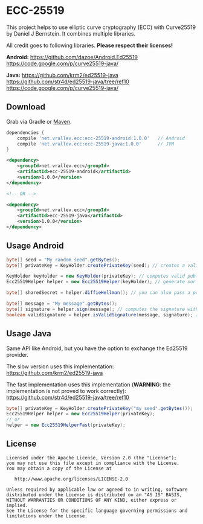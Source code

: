 ECC-25519
=========

This project helps to use elliptic curve cryptography (ECC) with Curve25519 by Daniel J Bernstein. It combines multiple libraries.

All credit goes to following libraries. **Please respect their licenses!**

**Android:**
	https://github.com/dazoe/Android.Ed25519
	https://code.google.com/p/curve25519-java/

**Java:**
	https://github.com/krm2/ed25519-java
	https://github.com/str4d/ed25519-java/tree/ref10
	https://code.google.com/p/curve25519-java/

Download
--------

Grab via Gradle or [Maven][1].

```groovy
dependencies {
    compile 'net.vrallev.ecc:ecc-25519-android:1.0.0' 	// Android
    compile 'net.vrallev.ecc:ecc-25519-java:1.0.0' 		// JVM
}
```

```xml
<dependency>
    <groupId>net.vrallev.ecc</groupId>
    <artifactId>ecc-25519-android</artifactId>
    <version>1.0.0</version>
</dependency>

<!-- OR -->

<dependency>
    <groupId>net.vrallev.ecc</groupId>
    <artifactId>ecc-25519-java</artifactId>
    <version>1.0.0</version>
</dependency>
```

Usage Android
-------------

```java
byte[] seed = "My random seed".getBytes();
byte[] privateKey = KeyHolder.createPrivateKey(seed); // creates a valid private key (seed hashed with SHA-256) 

KeyHolder keyHolder = new KeyHolder(privateKey); // computes valid public keys
Ecc25519Helper helper = new Ecc25519Helper(keyHolder); // generate our helper class 

byte[] sharedSecret = helper.diffieHellman(); // you can also pass a private and public key

byte[] message = "My message".getBytes();
byte[] signature = helper.sign(message); // computes the signature with the private key
boolean validSignature = helper.isValidSignature(message, signature); // checks the message with the public key from keyHolder instance
```

Usage Java
----------

Same API like Android, but you have the option to exchange the Ed25519 provider.

The slow version uses this implementation: https://github.com/krm2/ed25519-java

The fast implementation uses this implementation (**WARNING**: the implementation is not proved to work correctly): https://github.com/str4d/ed25519-java/tree/ref10

```java
byte[] privateKey = KeyHolder.createPrivateKey("my seed".getBytes());
Ecc25519Helper helper = new Ecc25519Helper(privateKey);
// or
helper = new Ecc25519HelperFast(privateKey);
```

License
-------

    Licensed under the Apache License, Version 2.0 (the "License");
    you may not use this file except in compliance with the License.
    You may obtain a copy of the License at

       http://www.apache.org/licenses/LICENSE-2.0

    Unless required by applicable law or agreed to in writing, software
    distributed under the License is distributed on an "AS IS" BASIS,
    WITHOUT WARRANTIES OR CONDITIONS OF ANY KIND, either express or implied.
    See the License for the specific language governing permissions and
    limitations under the License.

[1]: http://search.maven.org/#search%7Cga%7C1%7Cg%3A%22net.vrallev.ecc%22